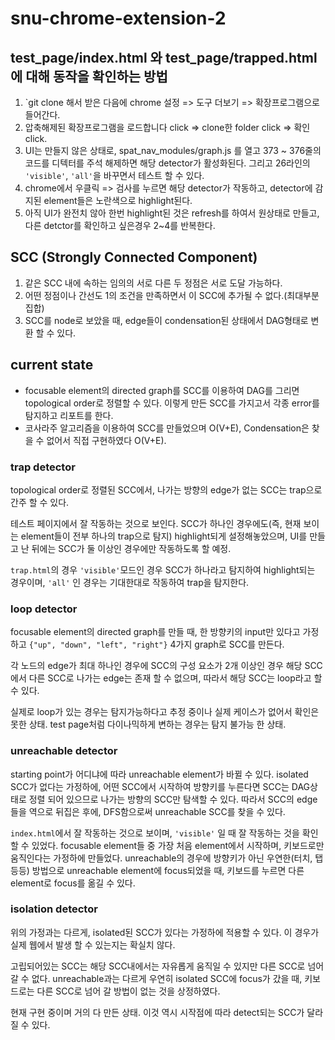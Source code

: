 # snu-chrome-extension-2

## test_page/index.html 와 test_page/trapped.html에 대해 동작을 확인하는 방법

1. `git clone 해서 받은 다음에 chrome 설정 => 도구 더보기 => 확장프로그램으로 들어간다.
1. 압축해제된 확장프로그램을 로드합니다 click => clone한 folder click => 확인 click.
1. UI는 만들지 않은 상태로, spat_nav_modules/graph.js 를 열고 373 ~ 376줄의 코드를 디텍터를 주석 해제하면 해당 detector가 활성화된다. 그리고 26라인의 `'visible'`, `'all'`을 바꾸면서 테스트 할 수 있다.
1. chrome에서 우클릭 => 검사를 누르면 해당 detector가 작동하고, detector에 감지된 element들은 노란색으로 highlight된다.
1. 아직 UI가 완전치 않아 한번 highlight된 것은 refresh를 하여서 원상태로 만들고, 다른 detctor를 확인하고 싶은경우 2~4를 반복한다.

## SCC (Strongly Connected Component)
1. 같은 SCC 내에 속하는 임의의 서로 다른 두 정점은 서로 도달 가능하다.
1. 어떤 정점이나 간선도 1의 조건을 만족하면서 이 SCC에 추가될 수 없다.(최대부분집합)
1. SCC를 node로 보았을 때, edge들이 condensation된 상태에서 DAG형태로 변환 할 수 있다.

## current state

- focusable element의 directed graph를 SCC를 이용하여 DAG를 그리면 topological order로 정렬할 수 있다.
이렇게 만든 SCC를 가지고서 각종 error를 탐지하고 리포트를 한다.
- 코사라주 알고리즘을 이용하여 SCC를 만들었으며 O(V+E), Condensation은 찾을 수 없어서 직접 구현하였다 O(V+E).

### trap detector
topological order로 정렬된 SCC에서, 나가는 방향의 edge가 없는 SCC는 trap으로 간주 할 수 있다.

테스트 페이지에서 잘 작동하는 것으로 보인다. SCC가 하나인 경우에도(즉, 현재 보이는 element들이 전부 하나의 trap으로 탐지) highlight되게 설정해놓았으며, UI를 만들고 난 뒤에는 SCC가 둘 이상인 경우에만 작동하도록 할 예정.

`trap.html`의 경우 `'visible'`모드인 경우 SCC가 하나라고 탐지하여 highlight되는 경우이며, `'all'` 인 경우는 기대한대로 작동하여 trap을 탐지한다.

### loop detector
focusable element의 directed graph를 만들 때, 한 방향키의 input만 있다고 가정하고 `{"up", "down", "left", "right"}` 4가지 graph로 SCC를 만든다.

각 노드의 edge가 최대 하나인 경우에 SCC의 구성 요소가 2개 이상인 경우 해당 SCC에서 다른 SCC로 나가는 edge는 존재 할 수 없으며, 따라서 해당 SCC는 loop라고 할 수 있다. 

실제로 loop가 있는 경우는 탐지가능하다고 추정 중이나 실제 케이스가 없어서 확인은 못한 상태. test page처럼 다이나믹하게 변하는 경우는 탐지 불가능 한 상태.

### unreachable detector
starting point가 어디냐에 따라 unreachable element가 바뀔 수 있다. isolated SCC가 없다는 가정하에, 어떤 SCC에서 시작하여 방향키를 누른다면 SCC는 DAG상태로 정렬 되어 있으므로 나가는 방향의 SCC만 탐색할 수 있다. 따라서 SCC의 edge들을 역으로 뒤집은 후에, DFS함으로써 unreachable SCC를 찾을 수 있다.

`index.html`에서 잘 작동하는 것으로 보이며, `'visible'` 일 때 잘 작동하는 것을 확인 할 수 있었다. focusable element들 중 가장 처음 element에서 시작하며, 키보드로만 움직인다는 가정하에 만들었다. unreachable의 경우에 방향키가 아닌 우연한(터치, 탭 등등) 방법으로 unreachable element에 focus되었을 때, 키보드를 누르면 다른 element로 focus를 옮길 수 있다.

### isolation detector
위의 가정과는 다르게, isolated된 SCC가 있다는 가정하에 적용할 수 있다. 이 경우가 실제 웹에서 발생 할 수 있는지는 확실치 않다.

고립되어있는 SCC는 해당 SCC내에서는 자유롭게 움직일 수 있지만 다른 SCC로 넘어 갈 수 없다. unreachable과는 다르게 우연히 isolated SCC에 focus가 갔을 때, 키보드로는 다른 SCC로 넘어 갈 방법이 없는 것을 상정하였다.

현재 구현 중이며 거의 다 만든 상태. 이것 역시 시작점에 따라 detect되는 SCC가 달라질 수 있다.
